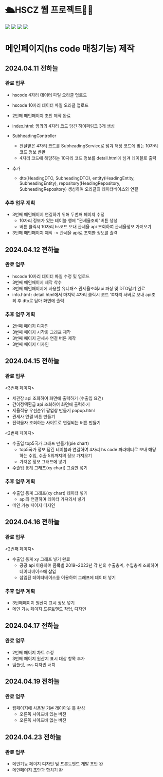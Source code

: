 # 🛳️HSCZ 웹 프로젝트👩‍💻
<div class="inline-images">
    <img src="https://img.shields.io/badge/Python-3776AB?style=for-the-badge&logo=Python&logoColor=white">
    <img src="https://img.shields.io/badge/Oracle-F80000?style=for-the-badge&logo=Python&logoColor=white">
    <img src="https://img.shields.io/badge/JavaScript-F7DF1E?style=for-the-badge&logo=Python&logoColor=black"> 
    <img src="https://img.shields.io/badge/HTML-E34F26?style=for-the-badge&logo=Python&logoColor=white">
</div>


# 메인페이지(hs code 매칭기능) 제작

## 2024.04.11 전하늘
### 완료 업무
- hscode 4자리 데이터 파일 오라클 업로드 
- hscode 10자리 데이터 파일 오라클 업로드 
- 2번째 메인페이지 초안 제작 완료
- index.html: 임의의 4자리 코드 담긴 하이퍼링크 3개 생성
- SubheadingController
    - 전달받은 4자리 코드를 SubheadingService로 넘겨 해당 코드에 맞는 10자리 코드 정보 반환
    - 4자리 코드에 해당하는 10자리 코드 정보를 detail.html에 넘겨 테이블로 출력

- 추가
    - dto(HeadingDTO, SubheadingDTO), entity(HeadingEntity, SubheadingEntity), repository(HeadingRepository, SubheadingRepository) 생성하여 오라클의 데이터베이스와 연결

### 추후 업무 계획
- 3번째 메인페이지 연결하기 위해 두번째 페이지 수정
    - 10자리 정보가 있는 테이블 행에 "관세율조회"버튼 생성
    - 버튼 클릭시 10자리 hs코드 보내 관세율 api 조회하여 관세율정보 가져오기
- 3번째 메인페이지 제작 -> 관세율 api로 조회한 정보를 출력



## 2024.04.12 전하늘
### 완료 업무
- hscode 10자리 데이터 파일 수정 및 업로드
- 3번째 메인페이지 제작 착수
- 3번째 메인페이지에 사용할 유니패스 관세율조회api 파싱 및 DTO담기 완료
- info.html : detail.html에서 마지막 4자리 클릭시 코드 10자리 서버로 보내 api조회 후 dto로 담아 화면에 출력

### 추후 업무 계획
- 2번째 페이지 디자인
- 3번째 페이지 시각화 그래프 제작
- 3번째 페이지 관세사 연결 버튼 제작
- 3번째 페이지 디자인 



## 2024.04.15 전하늘
### 완료 업무
<3번째 페이지>
- 세관장 api 조회하여 화면에 출력하기 (수출입 요건)
- 간이정액환급 api 조회하여 화면에 출력하기
- 세율적용 우선순위 팝업창 만들기 popup.html
- 관세사 연결 버튼 만들기
- 전략물자 조회하는 사이트로 연결되는 버튼 만들기

<2번째 페이지>
- 수출입 top5국가 그래프 만들기(pie chart)
    - top5국가 정보 담긴 테이블과 연결하여 4자리 hs code 파라메터로 보내 해당하는 수입, 수출 5위까지의 정보 가져오기
    - 가져온 정보 그래프에 넣기
- 수출입 통계 그래프(xy chart) 그림만 넣기

### 추후 업무 계획
- 수출입 통계 그래프(xy chart) 데이터 넣기
    - api와 연결하여 데이터 가져와서 넣기
- 메인 기능 페이지 디자인



## 2024.04.16 전하늘
### 완료 업무
<2번째 페이지>
- 수출입 통계 xy 그래프 넣기 완료
    - 공공 api 이용하여 품목별 2019~2023년 각 년의 수출총계, 수입총계 조회하여 데이터베이스에 삽입
     - 삽입된 데이터베이스를 이용하여 그래프에 데이터 넣기

### 추후 업무 계획
- 3번째페이지 원산지 표시 정보 넣기
- 메인 기능 페이지 프론트엔드 작업, 디자인



## 2024.04.17 전하늘
### 완료 업무
- 2번째 페이지 차트 수정
- 3번째 페이지 원산지 표시 대상 항목 추가
- 템플릿, css 디자인 서치



## 2024.04.19 전하늘
### 완료 업무
- 웹페이지에 사용될 기본 레이아웃 틀 완성
    - 오른쪽 사이드바 있는 버전
    - 오른쪽 사이드바 없는 버전



## 2024.04.23 전하늘
### 완료 업무
- 메인기능 페이지 디자인 및 프론트엔드 개발 초안 완
- 메인페이지 초안과 합치기 완
